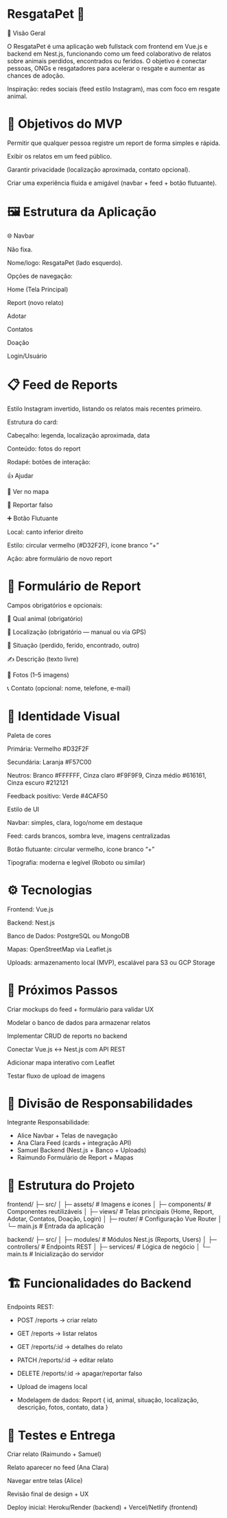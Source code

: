 # ResgataPet 🐾
📌 Visão Geral

O ResgataPet é uma aplicação web fullstack com frontend em Vue.js e backend em Nest.js, funcionando como um feed colaborativo de relatos sobre animais perdidos, encontrados ou feridos.
O objetivo é conectar pessoas, ONGs e resgatadores para acelerar o resgate e aumentar as chances de adoção.

Inspiração: redes sociais (feed estilo Instagram), mas com foco em resgate animal.

# 🎯 Objetivos do MVP

Permitir que qualquer pessoa registre um report de forma simples e rápida.

Exibir os relatos em um feed público.

Garantir privacidade (localização aproximada, contato opcional).

Criar uma experiência fluida e amigável (navbar + feed + botão flutuante).

# 🖼️ Estrutura da Aplicação
🌐 Navbar

Não fixa.

Nome/logo: ResgataPet (lado esquerdo).

Opções de navegação:

Home (Tela Principal)

Report (novo relato)

Adotar

Contatos

Doação

Login/Usuário

# 📋 Feed de Reports

Estilo Instagram invertido, listando os relatos mais recentes primeiro.

Estrutura do card:

Cabeçalho: legenda, localização aproximada, data

Conteúdo: fotos do report

Rodapé: botões de interação:

👍 Ajudar

📍 Ver no mapa

🚩 Reportar falso

➕ Botão Flutuante

Local: canto inferior direito

Estilo: circular vermelho (#D32F2F), ícone branco “+”

Ação: abre formulário de novo report

# 📝 Formulário de Report

Campos obrigatórios e opcionais:

🐾 Qual animal (obrigatório)

📌 Localização (obrigatório — manual ou via GPS)

🔎 Situação (perdido, ferido, encontrado, outro)

✍️ Descrição (texto livre)

📸 Fotos (1–5 imagens)

📞 Contato (opcional: nome, telefone, e-mail)

# 🎨 Identidade Visual
Paleta de cores

Primária: Vermelho #D32F2F

Secundária: Laranja #F57C00

Neutros: Branco #FFFFFF, Cinza claro #F9F9F9, Cinza médio #616161, Cinza escuro #212121

Feedback positivo: Verde #4CAF50

Estilo de UI

Navbar: simples, clara, logo/nome em destaque

Feed: cards brancos, sombra leve, imagens centralizadas

Botão flutuante: circular vermelho, ícone branco “+”

Tipografia: moderna e legível (Roboto ou similar)

# ⚙️ Tecnologias

Frontend: Vue.js

Backend: Nest.js

Banco de Dados: PostgreSQL ou MongoDB

Mapas: OpenStreetMap via Leaflet.js

Uploads: armazenamento local (MVP), escalável para S3 ou GCP Storage

# 🚀 Próximos Passos

Criar mockups do feed + formulário para validar UX

Modelar o banco de dados para armazenar relatos

Implementar CRUD de reports no backend

Conectar Vue.js ↔ Nest.js com API REST

Adicionar mapa interativo com Leaflet

Testar fluxo de upload de imagens

# 📑 Divisão de Responsabilidades
Integrante	Responsabilidade:

- Alice	Navbar + Telas de navegação
- Ana Clara	Feed (cards + integração API)
- Samuel Backend (Nest.js + Banco + Uploads)
- Raimundo	Formulário de Report + Mapas

# 🔹 Estrutura do Projeto
frontend/
├─ src/
│  ├─ assets/       # Imagens e ícones
│  ├─ components/   # Componentes reutilizáveis
│  ├─ views/        # Telas principais (Home, Report, Adotar, Contatos, Doação, Login)
│  ├─ router/       # Configuração Vue Router
│  └─ main.js       # Entrada da aplicação

backend/
├─ src/
│  ├─ modules/      # Módulos Nest.js (Reports, Users)
│  ├─ controllers/  # Endpoints REST
│  ├─ services/     # Lógica de negócio
│  └─ main.ts       # Inicialização do servidor

# 🏗️ Funcionalidades do Backend

Endpoints REST:

- POST /reports → criar relato

- GET /reports → listar relatos

- GET /reports/:id → detalhes do relato

- PATCH /reports/:id → editar relato

- DELETE /reports/:id → apagar/reportar falso

- Upload de imagens local

- Modelagem de dados: Report { id, animal, situação, localização, descrição, fotos, contato, data }

# 📌 Testes e Entrega

Criar relato (Raimundo + Samuel)

Relato aparecer no feed (Ana Clara)

Navegar entre telas (Alice)

Revisão final de design + UX

Deploy inicial: Heroku/Render (backend) + Vercel/Netlify (frontend)